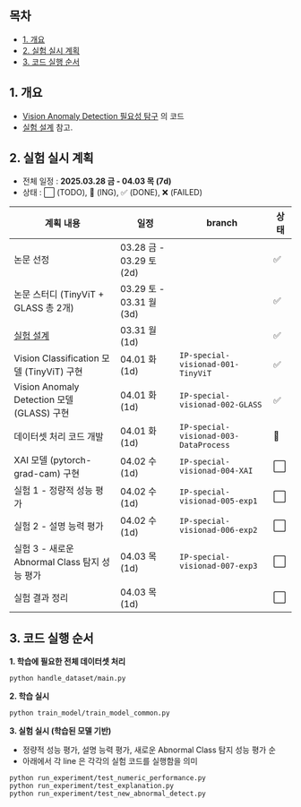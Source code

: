 ## 목차

* [1. 개요](#1-개요)
* [2. 실험 실시 계획](#2-실험-실시-계획)
* [3. 코드 실행 순서](#3-코드-실행-순서)

## 1. 개요

* [Vision Anomaly Detection 필요성 탐구](../Special_Vision_Anomaly_Detection_필요성.md) 의 코드
* [실험 설계](../Special_Vision_Anomaly_Detection_필요성.md#2-1-실험-설계) 참고.

## 2. 실험 실시 계획

* 전체 일정 : **2025.03.28 금 - 04.03 목 (7d)**
* 상태 : ⬜ (TODO), 💨 (ING), ✅ (DONE), ❌ (FAILED)

| 계획 내용                                                         | 일정                     | branch                                    | 상태 |
|---------------------------------------------------------------|------------------------|-------------------------------------------|----|
| 논문 선정                                                         | 03.28 금 - 03.29 토 (2d) |                                           | ✅  |
| 논문 스터디 (TinyViT + GLASS 총 2개)                                 | 03.29 토 - 03.31 월 (3d) |                                           | ✅  |
| [실험 설계](../Special_Vision_Anomaly_Detection_필요성.md#2-1-실험-설계) | 03.31 월 (1d)           |                                           | ✅  |
| Vision Classification 모델 (TinyViT) 구현                         | 04.01 화 (1d)           | ```IP-special-visionad-001-TinyViT```     | ✅  |
| Vision Anomaly Detection 모델 (GLASS) 구현                        | 04.01 화 (1d)           | ```IP-special-visionad-002-GLASS```       | ✅  |
| 데이터셋 처리 코드 개발                                                 | 04.01 화 (1d)           | ```IP-special-visionad-003-DataProcess``` | 💨 |
| XAI 모델 (pytorch-grad-cam) 구현                                  | 04.02 수 (1d)           | ```IP-special-visionad-004-XAI```         | ⬜  |
| 실험 1 - 정량적 성능 평가                                              | 04.02 수 (1d)           | ```IP-special-visionad-005-exp1```        | ⬜  |
| 실험 2 - 설명 능력 평가                                               | 04.02 수 (1d)           | ```IP-special-visionad-006-exp2```        | ⬜  |
| 실험 3 - 새로운 Abnormal Class 탐지 성능 평가                            | 04.03 목 (1d)           | ```IP-special-visionad-007-exp3```        | ⬜  |
| 실험 결과 정리                                                      | 04.03 목 (1d)           |                                           | ⬜  |

## 3. 코드 실행 순서

**1. 학습에 필요한 전체 데이터셋 처리**

```
python handle_dataset/main.py
```

**2. 학습 실시**

```
python train_model/train_model_common.py
```

**3. 실험 실시 (학습된 모델 기반)**

* 정량적 성능 평가, 설명 능력 평가, 새로운 Abnormal Class 탐지 성능 평가 순
* 아래에서 각 line 은 각각의 실험 코드를 실행함을 의미

```
python run_experiment/test_numeric_performance.py
python run_experiment/test_explanation.py
python run_experiment/test_new_abnormal_detect.py
```

